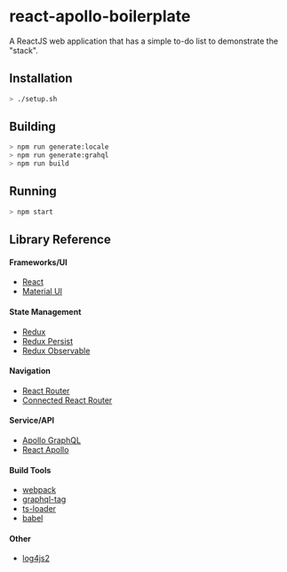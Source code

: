 # react-apollo-boilerplate
A ReactJS web application that has a simple to-do list to demonstrate the "stack".

## Installation

```bash
> ./setup.sh
```

## Building

```bash
> npm run generate:locale
> npm run generate:grahql
> npm run build
```

## Running

```bash
> npm start
```

## Library Reference

#### Frameworks/UI
- [React](https://reactjs.org/)
- [Material UI](https://material-ui.com/)

#### State Management
- [Redux](https://redux.js.org/)
- [Redux Persist](https://github.com/rt2zz/redux-persist)
- [Redux Observable](https://redux-observable.js.org/)

#### Navigation
- [React Router](https://reacttraining.com/react-router/)
- [Connected React Router](https://github.com/supasate/connected-react-router)

#### Service/API
- [Apollo GraphQL](https://www.apollographql.com/)
- [React Apollo](https://github.com/apollographql/react-apollo)

#### Build Tools
- [webpack](https://webpack.js.org/)
- [graphql-tag](https://github.com/apollographql/graphql-tag)
- [ts-loader](https://github.com/TypeStrong/ts-loader)
- [babel](https://babeljs.io/)

#### Other
- [log4js2](https://github.com/log4js2)

